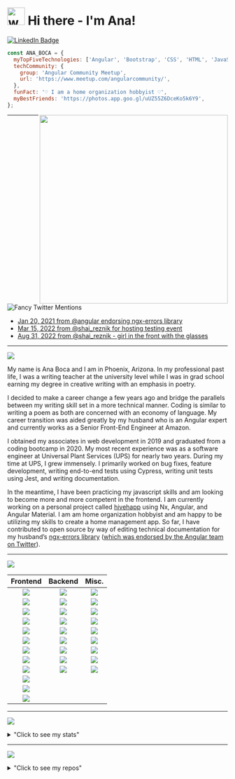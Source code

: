 # <img src="https://media.tenor.com/SNL9_xhZl9oAAAAi/waving-hand-joypixels.gif" alt="waving hand" width='40' height='40'/> Hi there - I'm Ana!

[![LinkedIn Badge](https://img.shields.io/badge/LinkedIn-informational?style=for-the-badge&logo=linkedin&logoColor=white&color=0D76A8)](https://www.linkedin.com/in/anaboca/)

<div width="200px">

```javascript
const ANA_BOCA = {
  myTopFiveTechnologies: ['Angular', 'Bootstrap', 'CSS', 'HTML', 'JavaScript'],
  techCommunity: {
    group: 'Angular Community Meetup',
    url: 'https://www.meetup.com/angularcommunity/',
  },
  funFact: '♡ I am a home organization hobbyist ♡',
  myBestFriends: 'https://photos.app.goo.gl/uUZ55Z6DceKo5k6Y9',
};
```

</div>

<img align="right" src="https://media.giphy.com/media/1nnqPU3UNtwBmybOyM/giphy.gif" width="430">

<hr>

![Fancy Twitter Mentions](https://img.shields.io/badge/Fancy%20Twitter%20Mentions-1DA1F2?style=for-the-badge&logo=twitter&logoColor=white)

- [Jan 20, 2021 from @angular endorsing ngx-errors library](https://twitter.com/angular/status/1355259422545752076)
- [Mar 15, 2022 from @shai_reznik for hosting testing event](https://twitter.com/shai_reznik/status/1503725360327897092)
- [Aug 31, 2022 from @shai_reznik - girl in the front with the glasses](https://twitter.com/shai_reznik/status/1565146679883403264?ref_src=twsrc%5Egoogle%7Ctwcamp%5Eserp%7Ctwgr%5Etweet)

<hr>

![](https://img.shields.io/badge/A%20Little%20Exposition-darkcyan?style=for-the-badge)

My name is Ana Boca and I am in Phoenix, Arizona. In my professional past life, I was a writing teacher at the university level while I was in grad school earning my degree in creative writing with an emphasis in poetry.

I decided to make a career change a few years ago and bridge the parallels between my writing skill set in a more technical manner. Coding is similar to writing a poem as both are concerned with an economy of language. My career transition was aided greatly by my husband who is an Angular expert and currently works as a Senior Front-End Engineer at Amazon.

I obtained my associates in web development in 2019 and graduated from a coding bootcamp in 2020. My most recent experience was as a software engineer at Universal Plant Services (UPS) for nearly two years. During my time at UPS, I grew immensely. I primarily worked on bug fixes, feature development, writing end-to-end tests using Cypress, writing unit tests using Jest, and writing documentation.

In the meantime, I have been practicing my javascript skills and am looking to become more and more competent in the frontend. I am currently working on a personal project called [hivehapp](https://github.com/AnaBoca/hivehapp) using Nx, Angular, and Angular Material. I am am home organization hobbyist and am happy to be utilizing my skills to create a home management app. So far, I have contributed to open source by way of editing technical documentation for my husband’s [ngx-errors library](https://github.com/ngspot/ngx-errors) ([which was endorsed by the Angular team on Twitter](https://twitter.com/angular/status/1355259422545752076)).

<hr>

![](https://img.shields.io/badge/Technologies-darkslateblue?style=for-the-badge)

<div align="center">

|                                                     Frontend                                                      |                                                       Backend                                                        |                                                              Misc.                                                               |
| :---------------------------------------------------------------------------------------------------------------: | :------------------------------------------------------------------------------------------------------------------: | :------------------------------------------------------------------------------------------------------------------------------: |
|            ![](https://img.shields.io/badge/Angular-DD0031?style=for-the-badge&logo=Angular&color=red)            |                         ![](https://img.shields.io/badge/C%23-important?style=for-the-badge)                         |          ![](https://img.shields.io/badge/Cypress-17202C?style=for-the-badge&logo=Cypress&color=yellow&logoColor=white)          |
|                   ![](https://img.shields.io/badge/Angular%20Material-red?style=for-the-badge)                    |                          ![](https://img.shields.io/badge/.NET-orange?style=for-the-badge)                           |              ![](https://img.shields.io/badge/Git-F05032?style=for-the-badge&logo=Git&color=yellow&logoColor=white)              |
|  ![](https://img.shields.io/badge/Bootstrap-7952B3?style=for-the-badge&logo=Bootstrap&color=red&logoColor=white)  |                          ![](https://img.shields.io/badge/Java-orange?style=for-the-badge)                           | ![](https://img.shields.io/badge/Git%20Extensions-212121?style=for-the-badge&logo=Git%20Extensions&color=yellow&logoColor=white) |
|               ![](https://img.shields.io/badge/CSS-1572B6?style=for-the-badge&color=red&logo=CSS3)                |      ![](https://img.shields.io/badge/MySQL-4479A1?style=for-the-badge&logo=MySQL&color=orange&logoColor=white)      |           ![](https://img.shields.io/badge/GitHub-181717?style=for-the-badge&logo=GitHub&color=yellow&logoColor=white)           |
|      ![](https://img.shields.io/badge/HTML-E34F26?style=for-the-badge&logo=HTML5&color=red&logoColor=white)       |        ![](https://img.shields.io/badge/PHP-777BB4?style=for-the-badge&logo=PHP&color=orange&logoColor=white)        |                     ![](https://img.shields.io/badge/Jest-C21325?style=for-the-badge&logo=Jest&color=yellow)                     |
| ![](https://img.shields.io/badge/JavaScript-F7DF1E?style=for-the-badge&logo=JavaScript&color=red&logoColor=white) | ![](https://img.shields.io/badge/PostgreSQL-4169E1?style=for-the-badge&logo=PostgreSQL&color=orange&logoColor=white) |                       ![](https://img.shields.io/badge/Nx-143055?style=for-the-badge&logo=Nx&color=yellow)                       |
|             ![](https://img.shields.io/badge/jQuery-0769AD?style=for-the-badge&logo=jQuery&color=red)             |               ![](https://img.shields.io/badge/Ruby-CC342D?style=for-the-badge&logo=Ruby&color=orange)               |                                 ![](https://img.shields.io/badge/OOP-yellow?style=for-the-badge)                                 |
|      ![](https://img.shields.io/badge/React-61DAFB?style=for-the-badge&logo=React&color=red&logoColor=white)      |  ![](https://img.shields.io/badge/Ruby%20on%20Rails-CC0000?style=for-the-badge&logo=Ruby%20on%20Rails&color=orange)  |                                ![](https://img.shields.io/badge/RSpec-yellow?style=for-the-badge)                                |
|            ![](https://img.shields.io/badge/RxJS-B7178C?style=for-the-badge&logo=ReactiveX&color=red)             |                         ![](https://img.shields.io/badge/SQL-important?style=for-the-badge)                          |   ![](https://img.shields.io/badge/Visual%20Studio%20Code-007ACC?style=for-the-badge&logo=Visual%20Studio%20Code&color=yellow)   |
| ![](https://img.shields.io/badge/Tailwind-06B6D4?style=for-the-badge&logo=TailwindCSS&color=red&logoColor=white)  |                                                                                                                      |                                                                                                                                  |
| ![](https://img.shields.io/badge/TypeScript-3178C6?style=for-the-badge&logo=TypeScript&color=red&logoColor=white) |                                                                                                                      |                                                                                                                                  |
|    ![](https://img.shields.io/badge/Webpack-8DD6F9?style=for-the-badge&logo=Webpack&color=red&logoColor=white)    |                                                                                                                      |

</div>

<hr>

![](https://img.shields.io/badge/My%20Stats-steelblue?style=for-the-badge)

<details>
<summary>"Click to see my stats"</summary>
<br>
<div align="center">

![Ana Boca's Languages](https://github-readme-stats.vercel.app/api/top-langs/?username=AnaBoca&layout=compact&theme=chartreuse-dark&hide=ruby,coffeescript)

![Ana Boca's GitHub Stats](https://github-readme-stats.vercel.app/api?username=AnaBoca&show_icons=true&theme=chartreuse-dark&count_private=true&include_all_commits=true)

</div>
</details>

<hr>

![](https://img.shields.io/badge/My%20Repos-royalblue?style=for-the-badge)

<details>
<summary>"Click to see my repos"</summary>
<br>
<div align="center">

[![hivehapp](https://github-readme-stats.vercel.app/api/pin/?username=AnaBoca&repo=hivehapp&theme=radical)](https://github.com/AnaBoca/hivehapp)
[![demo-playground](https://github-readme-stats.vercel.app/api/pin/?username=AnaBoca&repo=demo-playground&theme=radical)](https://github.com/AnaBoca/demo-playground)
[![ng-girls-todo-list-tutorial-practice](https://github-readme-stats.vercel.app/api/pin/?username=AnaBoca&repo=ng-girls-todo-list-tutorial-practice&theme=cobalt)](https://github.com/AnaBoca/ng-girls-todo-list-tutorial-practice)
[![barista-competition-challenge](https://github-readme-stats.vercel.app/api/pin/?username=AnaBoca&repo=barista-competition-challenge&theme=cobalt)](https://github.com/AnaBoca/barista-competition-challenge)
[![note-app](https://github-readme-stats.vercel.app/api/pin/?username=AnaBoca&repo=note-app&theme=synthwave)](https://github.com/AnaBoca/note-app)
[![flashback](https://github-readme-stats.vercel.app/api/pin/?username=AnaBoca&repo=flashback&theme=synthwave)](https://github.com/AnaBoca/flashback)
[![cattycrap](https://github-readme-stats.vercel.app/api/pin/?username=AnaBoca&repo=cattycrap&theme=synthwave)](https://github.com/AnaBoca/cattycrap)
[![mello-rails-api](https://github-readme-stats.vercel.app/api/pin/?username=AnaBoca&repo=mello-rails-api&theme=synthwave)](https://github.com/AnaBoca/mello-rails-api)
[![mello-frontend](https://github-readme-stats.vercel.app/api/pin/?username=AnaBoca&repo=mello-frontend&theme=synthwave)](https://github.com/AnaBoca/mello-frontend)
[![todo](https://github-readme-stats.vercel.app/api/pin/?username=AnaBoca&repo=todo&theme=synthwave)](https://github.com/AnaBoca/todo)
[![grammable](https://github-readme-stats.vercel.app/api/pin/?username=AnaBoca&repo=grammable&theme=synthwave)](https://github.com/AnaBoca/grammable)
[![flixter](https://github-readme-stats.vercel.app/api/pin/?username=AnaBoca&repo=flixter&theme=synthwave)](https://github.com/AnaBoca/flixter)
[![nomster](https://github-readme-stats.vercel.app/api/pin/?username=AnaBoca&repo=nomster&theme=synthwave)](https://github.com/AnaBoca/nomster)
[![splurty](https://github-readme-stats.vercel.app/api/pin/?username=AnaBoca&repo=splurty&theme=synthwave)](https://github.com/AnaBoca/splurty)
[![scc-final-cactuscatsitter](https://github-readme-stats.vercel.app/api/pin/?username=AnaBoca&repo=scc-final-cactuscatsitter&theme=outrun)](https://github.com/AnaBoca/scc-final-cactuscatsitter)
[![scc-group-bandsite](https://github-readme-stats.vercel.app/api/pin/?username=AnaBoca&repo=scc-group-bandsite&theme=outrun)](https://github.com/AnaBoca/scc-group-bandsite)
[![scc-midterm-cssgrid](https://github-readme-stats.vercel.app/api/pin/?username=AnaBoca&repo=scc-midterm-cssgrid&theme=outrun)](https://github.com/AnaBoca/scc-midterm-cssgrid)

</div>

</details>
